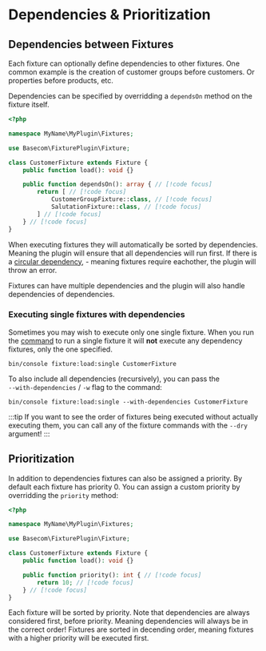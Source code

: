 # Dependencies & Prioritization

## Dependencies between Fixtures
Each fixture can optionally define dependencies to other fixtures. One common example is the creation of customer groups before customers. Or properties before products, etc.

Dependencies can be specified by overridding a `dependsOn` method on the fixture itself.

```php
<?php

namespace MyName\MyPlugin\Fixtures;

use Basecom\FixturePlugin\Fixture;

class CustomerFixture extends Fixture {
    public function load(): void {}

    public function dependsOn(): array { // [!code focus]
        return [ // [!code focus]
            CustomerGroupFixture::class, // [!code focus]
            SalutationFixture::class, // [!code focus]
        ] // [!code focus]
    } // [!code focus]
}
```

When executing fixtures they will automatically be sorted by dependencies. Meaning the plugin will ensure that all dependencies will run first. If there is a [circular dependency](#todo), - meaning fixtures require eachother, the plugin will throw an error.

Fixtures can have multiple dependencies and the plugin will also handle dependencies of dependencies.

### Executing single fixtures with dependencies
Sometimes you may wish to execute only one single fixture. When you run the [command](#todo) to run a single fixture it will **not** execute any dependency fixtures, only the one specified.

```shell:no-line-numbers
bin/console fixture:load:single CustomerFixture
```

To also include all dependencies (recursively), you can pass the   
`--with-dependencies` / `-w` flag to the command:

```shell:no-line-numbers
bin/console fixture:load:single --with-dependencies CustomerFixture
```

:::tip
If you want to see the order of fixtures being executed without actually executing them, you can call any of the fixture commands with the `--dry` argument!
:::

## Prioritization

In addition to dependencies fixtures can also be assigned a priority. By default each fixture has priority 0. You can assign a custom priority by overridding the `priority` method:

```php
<?php

namespace MyName\MyPlugin\Fixtures;

use Basecom\FixturePlugin\Fixture;

class CustomerFixture extends Fixture {
    public function load(): void {}

    public function priority(): int { // [!code focus]
        return 10; // [!code focus]
    } // [!code focus]
}
```

Each fixture will be sorted by priority. Note that dependencies are always considered first, before priority. Meaning dependencies will always be in the correct order! Fixtures are sorted in decending order, meaning fixtures with a higher priority will be executed first.
